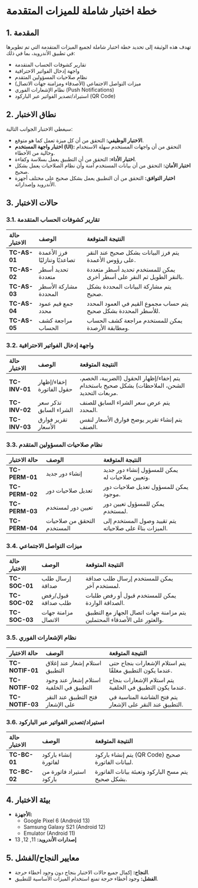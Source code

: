 # خطة اختبار شاملة للميزات المتقدمة

## 1. المقدمة

تهدف هذه الوثيقة إلى تحديد خطة اختبار شاملة لجميع الميزات المتقدمة التي تم تطويرها في تطبيق الأندرويد، بما في ذلك:

*   تقارير كشوفات الحساب المتقدمة
*   واجهة إدخال الفواتير الاحترافية
*   نظام صلاحيات المسؤولين المتقدم
*   ميزات التواصل الاجتماعي (الأصدقاء ومزامنة جهات الاتصال)
*   نظام الإشعارات الفوري (Push Notifications)
*   استيراد/تصدير الفواتير عبر الباركود (QR Code)

## 2. نطاق الاختبار

سيغطي الاختبار الجوانب التالية:

*   **الاختبار الوظيفي:** التحقق من أن كل ميزة تعمل كما هو متوقع.
*   **اختبار واجهة المستخدم (UI):** التحقق من أن واجهات المستخدم سهلة الاستخدام وخالية من الأخطاء.
*   **اختبار الأداء:** التحقق من أن التطبيق يعمل بسلاسة وكفاءة.
*   **اختبار الأمان:** التحقق من أن بيانات المستخدم آمنة وأن نظام الصلاحيات يعمل بشكل صحيح.
*   **اختبار التوافق:** التحقق من أن التطبيق يعمل بشكل صحيح على مختلف أجهزة الأندرويد وإصداراته.

## 3. حالات الاختبار

### 3.1. تقارير كشوفات الحساب المتقدمة

| حالة الاختبار | الوصف | النتيجة المتوقعة |
| :--- | :--- | :--- |
| **TC-AS-01** | فرز الأعمدة تصاعديًا وتنازليًا | يتم فرز البيانات بشكل صحيح عند النقر على رؤوس الأعمدة. |
| **TC-AS-02** | تحديد أسطر متعددة | يمكن للمستخدم تحديد أسطر متعددة بالنقر الطويل ثم النقر على أسطر أخرى. |
| **TC-AS-03** | مشاركة الأسطر المحددة | يتم مشاركة البيانات المحددة بشكل صحيح. |
| **TC-AS-04** | جمع قيم عمود محدد | يتم حساب مجموع القيم في العمود المحدد للأسطر المحددة بشكل صحيح. |
| **TC-AS-05** | مراجعة كشف الحساب | يمكن للمستخدم مراجعة كشف الحساب ومطابقة الأرصدة. |

### 3.2. واجهة إدخال الفواتير الاحترافية

| حالة الاختبار | الوصف | النتيجة المتوقعة |
| :--- | :--- | :--- |
| **TC-INV-01** | إخفاء/إظهار حقول الفاتورة | يتم إخفاء/إظهار الحقول (الضريبة، الخصم، الشحن، الملاحظات) بشكل صحيح باستخدام مربعات التحديد. |
| **TC-INV-02** | تذكر سعر الشراء السابق | يتم عرض سعر الشراء السابق للصنف المحدد. |
| **TC-INV-03** | تقرير فوارق الأسعار | يتم إنشاء تقرير يوضح فوارق الأسعار لنفس الصنف. |

### 3.3. نظام صلاحيات المسؤولين المتقدم

| حالة الاختبار | الوصف | النتيجة المتوقعة |
| :--- | :--- | :--- |
| **TC-PERM-01** | إنشاء دور جديد | يمكن للمسؤول إنشاء دور جديد وتعيين صلاحيات له. |
| **TC-PERM-02** | تعديل صلاحيات دور | يمكن للمسؤول تعديل صلاحيات دور موجود. |
| **TC-PERM-03** | تعيين دور لمستخدم | يمكن للمسؤول تعيين دور لمستخدم. |
| **TC-PERM-04** | التحقق من صلاحيات المستخدم | يتم تقييد وصول المستخدم إلى الميزات بناءً على صلاحياته. |

### 3.4. ميزات التواصل الاجتماعي

| حالة الاختبار | الوصف | النتيجة المتوقعة |
| :--- | :--- | :--- |
| **TC-SOC-01** | إرسال طلب صداقة | يمكن للمستخدم إرسال طلب صداقة لمستخدم آخر. |
| **TC-SOC-02** | قبول/رفض طلب صداقة | يمكن للمستخدم قبول أو رفض طلبات الصداقة الواردة. |
| **TC-SOC-03** | مزامنة جهات الاتصال | يتم مزامنة جهات اتصال الجهاز مع التطبيق والعثور على الأصدقاء المحتملين. |

### 3.5. نظام الإشعارات الفوري

| حالة الاختبار | الوصف | النتيجة المتوقعة |
| :--- | :--- | :--- |
| **TC-NOTIF-01** | استلام إشعار عند إغلاق التطبيق | يتم استلام الإشعارات بنجاح حتى عندما يكون التطبيق مغلقًا. |
| **TC-NOTIF-02** | استلام إشعار عند وجود التطبيق في الخلفية | يتم استلام الإشعارات بنجاح عندما يكون التطبيق في الخلفية. |
| **TC-NOTIF-03** | فتح التطبيق عند النقر على الإشعار | يتم فتح الشاشة المناسبة في التطبيق عند النقر على الإشعار. |

### 3.6. استيراد/تصدير الفواتير عبر الباركود

| حالة الاختبار | الوصف | النتيجة المتوقعة |
| :--- | :--- | :--- |
| **TC-BC-01** | إنشاء باركود لفاتورة | يتم إنشاء باركود (QR Code) صحيح لبيانات الفاتورة. |
| **TC-BC-02** | استيراد فاتورة من باركود | يتم مسح الباركود وتعبئة بيانات الفاتورة بشكل صحيح. |

## 4. بيئة الاختبار

*   **الأجهزة:**
    *   Google Pixel 6 (Android 13)
    *   Samsung Galaxy S21 (Android 12)
    *   Emulator (Android 11)
*   **إصدارات الأندرويد:** 11, 12, 13

## 5. معايير النجاح/الفشل

*   **النجاح:** إكمال جميع حالات الاختبار بنجاح دون وجود أخطاء حرجة.
*   **الفشل:** وجود أخطاء حرجة تمنع استخدام الميزات الأساسية للتطبيق.


